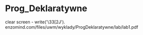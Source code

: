 # Prog_Deklaratywne
clear screen - write('\33\[2J').
enzomind.com/files/uwm/wyklady/ProgDeklaratywne/lab/lab1.pdf
